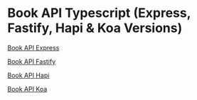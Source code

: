 # Book API Typescript (Express, Fastify, Hapi & Koa Versions)

[Book API Express](https://github.com/dattgoswami/book-api-express-ts)

[Book API Fastify](https://github.com/dattgoswami/book-api-fastify-ts)

[Book API Hapi](https://github.com/dattgoswami/book-api-hapi-ts)

[Book API Koa](https://github.com/dattgoswami/book-api-koa-ts)
